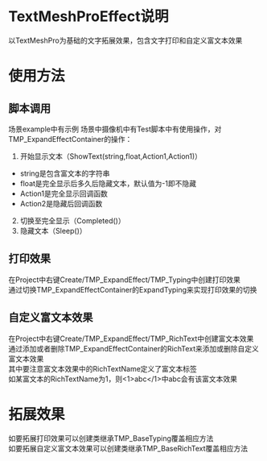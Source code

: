 # TextMeshProEffect说明
以TextMeshPro为基础的文字拓展效果，包含文字打印和自定义富文本效果

# 使用方法
## 脚本调用
场景example中有示例
场景中摄像机中有Test脚本中有使用操作，对TMP_ExpandEffectContainer的操作：
1. 开始显示文本（ShowText(string,float,Action1,Action1)）
  - string是包含富文本的字符串
  - float是完全显示后多久后隐藏文本，默认值为-1即不隐藏
  - Action1是完全显示回调函数
  - Action2是隐藏后回调函数
2. 切换至完全显示（Completed()）
3. 隐藏文本（Sleep()）

## 打印效果
在Project中右键Create/TMP_ExpandEffect/TMP_Typing中创建打印效果<br>
通过切换TMP_ExpandEffectContainer的ExpandTyping来实现打印效果的切换

## 自定义富文本效果
在Project中右键Create/TMP_ExpandEffect/TMP_RichText中创建富文本效果<br>
通过添加或者删除TMP_ExpandEffectContainer的RichText来添加或删除自定义富文本效果<br>
其中要注意富文本效果中的RichTextName定义了富文本标签<br>
如某富文本的RichTextName为1，则<1>abc</1>中abc会有该富文本效果

# 拓展效果
如要拓展打印效果可以创建类继承TMP_BaseTyping覆盖相应方法<br>
如要拓展自定义富文本效果可以创建类继承TMP_BaseRichText覆盖相应方法
